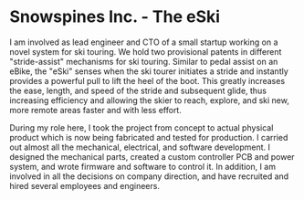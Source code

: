 # Snowspines Inc. - The eSki

I am involved as lead engineer and CTO of a small startup working on a novel system for ski touring. We hold two provisional patents in different "stride-assist" mechanisms for ski touring. Similar to pedal assist on an eBike, the "eSki" senses when the ski tourer initiates a stride and instantly provides a powerful pull to lift the heel of the boot. This greatly increases the ease, length, and speed of the stride and subsequent glide, thus increasing efficiency and allowing the skier to reach, explore, and ski new, more remote areas faster and with less effort.  

During my role here, I took the project from concept to actual physical product which is now being fabricated and tested for production. I carried out almost all the mechanical, electrical, and software development. I designed the mechanical parts, created a custom controller PCB and power system, and wrote firmware and software to control it. In addition, I am involved in all the decisions on company direction, and have recruited and hired several employees and engineers. 
